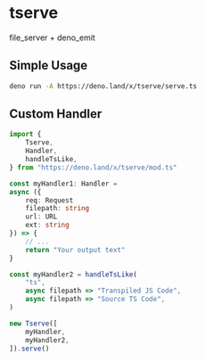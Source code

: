 # tserve
file_server + deno_emit

## Simple Usage
```sh
deno run -A https://deno.land/x/tserve/serve.ts
```

## Custom Handler
```ts
import {
    Tserve,
    Handler,
    handleTsLike,
} from "https://deno.land/x/tserve/mod.ts"

const myHandler1: Handler =
async ({
    req: Request
    filepath: string
    url: URL
    ext: string
}) => {
    // ...
    return "Your output text"
}

const myHandler2 = handleTsLike(
    "ts",
    async filepath => "Transpiled JS Code",
    async filepath => "Source TS Code",
)

new Tserve([
    myHandler,
    myHandler2,
]).serve()
```
